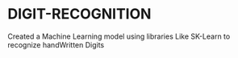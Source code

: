 # DIGIT-RECOGNITION

Created a Machine Learning model using libraries Like SK-Learn to recognize handWritten Digits

